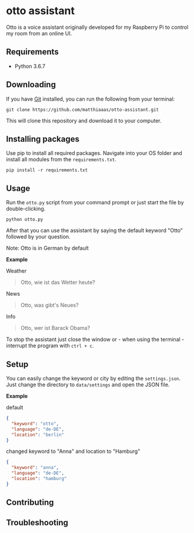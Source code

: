 # otto assistant

Otto is a voice assistant originally developed for my Raspberry Pi to control my room from an online UI.

## Requirements

- Python 3.6.7

## Downloading

If you have [Git](https://git-scm.com/) installed, you can run the following from your terminal:

```
git clone https://github.com/matthiaaas/otto-assistant.git
```

This will clone this repository and download it to your computer.

## Installing packages

Use pip to install all required packages.
Navigate into your OS folder and install all modules from the `requirements.txt`.

```
pip install -r requirements.txt
```

## Usage

Run the `otto.py` script from your command prompt or just start the file by double-clicking.

```
python otto.py
```

After that you can use the assistant by saying the default keyword "Otto" followed by your question.

Note: Otto is in German by default

**Example**

Weather
> Otto, wie ist das Wetter heute?

News
> Otto, was gibt's Neues?

Info
> Otto, wer ist Barack Obama?

To stop the assistant just close the window or - when using the terminal - interrupt the program with `ctrl + c`.

## Setup

You can easily change the keyword or city by editing the `settings.json`.
Just change the directory to `data/settings` and open the JSON file.

**Example**

default
```json
{
  "keyword": "otto",
  "language": "de-DE",
  "location": "berlin"
}
```

changed keyword to "Anna" and location to "Hamburg"
```json
{
  "keyword": "anna",
  "language": "de-DE",
  "location": "hamburg"
}
```

## Contributing

## Troubleshooting
